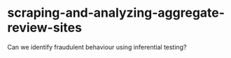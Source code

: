 # scraping-and-analyzing-aggregate-review-sites
Can we identify fraudulent behaviour using inferential testing?
